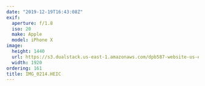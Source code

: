 ```yaml
---
date: "2019-12-19T16:43:08Z"
exif:
  aperture: f/1.8
  iso: 20
  make: Apple
  model: iPhone X
image:
  height: 1440
  url: https://s3.dualstack.us-east-1.amazonaws.com/dpb587-website-us-east-1/asset/gallery/2019-south-america/ecb869a0-38f4-4348-8f06-7b334075b10f~1920.jpg
  width: 1920
ordering: 161
title: IMG_0214.HEIC
---
```

